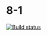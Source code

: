 # 8-1
[![Build status](https://ci.appveyor.com/api/projects/status/17o80s2ggj6txuww?svg=true)](https://ci.appveyor.com/project/Svetlana-Kutyeva1974/8-1)
